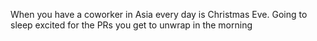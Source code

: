 When you have a coworker in Asia every day is Christmas Eve. Going to sleep excited for the PRs you get to unwrap in the morning

